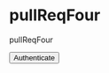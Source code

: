 # pullReqFour
pullReqFour



<html>
   <body>
      <button id="rzp-button">Authenticate</button>
      <script src="https://checkout.razorpay.com/v1/checkout.js"></script>
      <script>
         var options = {
           "key": "rzp_test_X1T10XJvRiK2n6",
           "subscription_id": "sub_OVKcHUUol7XWVP",
          //  "image": "https://leafletjs.com/docs/images/logo-ua.png",
          //  "recurring": true,
          //  "name": "My Billing Label",
          //  "description": "Auth txn for sub_00000000000001",
          //  "handler": function (response){
          //    alert(response.razorpay_payment_id);
          //  }
         };
         var rzp1 = new Razorpay(options);
         document.getElementById('rzp-button').onclick = function(e){
           rzp1.open();
         }

         rzp1.on('payment.failed', function (response){
            console.log(response.error.code);
        });
      </script>
   </body>
</html>
